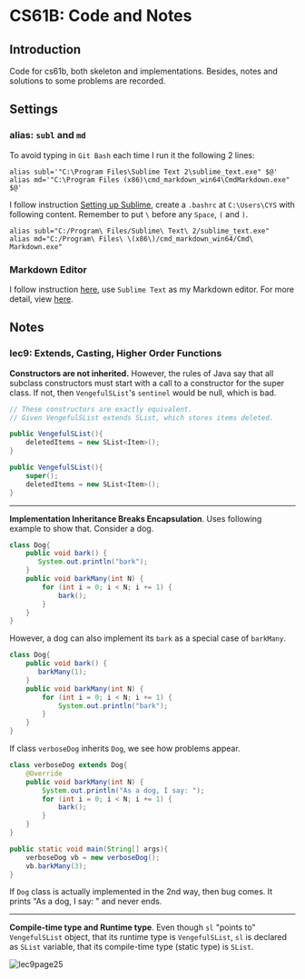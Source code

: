 ﻿# CS61B: Code and Notes

## Introduction

Code for cs61b, both skeleton and implementations. Besides, notes and solutions to some problems are recorded.

## Settings

### alias: `subl` and `md`

To avoid typing in `Git Bash` each time I run it the following 2 lines:

```
alias subl='"C:\Program Files\Sublime Text 2\sublime_text.exe" $@'
alias md='"C:\Program Files (x86)\cmd_markdown_win64\CmdMarkdown.exe" $@'
```

I follow instruction [Setting up Sublime](https://www.udacity.com/wiki/ud775/sublime), create a `.bashrc` at `C:\Users\CYS` with following content. Remember to put `\` before any `Space`, `(` and `)`.

```
alias subl="C:/Program\ Files/Sublime\ Text\ 2/sublime_text.exe"
alias md="C:/Program\ Files\ \(x86\)/cmd_markdown_win64/Cmd\ Markdown.exe"
```

### Markdown Editor

I follow instruction [here](http://www.cnblogs.com/IPrograming/p/Sublime-markdown-editor.html), use `Sublime Text` as my Markdown editor. For more detail, view [here](http://m.blog.csdn.net/article/details?id=51235792).


## Notes 

### lec9: Extends, Casting, Higher Order Functions

**Constructors are not inherited.** However, the rules of Java say that all subclass constructors must start with a call to a constructor for the super class. If not, then `VengefulSList`'s `sentinel` would be null, which is bad.

```java
// These constructors are exactly equivalent.
// Given VengefulSList extends SList, which stores items deleted.

public VengefulSList(){
	deletedItems = new SList<Item>();
}

public VengefulSList(){
	super();
	deletedItems = new SList<Item>();
}
```


----------


**Implementation Inheritance Breaks Encapsulation**. Uses following example to show that. Consider a dog.

```java
class Dog{
	public void bark() {
	   System.out.println("bark");
	} 
	public void barkMany(int N) {
	   	for (int i = 0; i < N; i += 1) {
	      	bark();  
	   	}
	}
}
```

However, a dog can also implement its `bark` as a special case of `barkMany`.

```java
class Dog{
	public void bark() {
	   barkMany(1);
	}
	public void barkMany(int N) {
	   	for (int i = 0; i < N; i += 1) {
	      	System.out.println("bark");  
	   	}
	}
}
```

If class `verboseDog` inherits `Dog`, we see how problems appear.

```java
class verboseDog extends Dog{
	@Override
	public void barkMany(int N) {
	    System.out.println("As a dog, I say: ");
		for (int i = 0; i < N; i += 1) {
	       	bark();
		}
	}
}

public static void main(String[] args){
	verboseDog vb = new verboseDog();
	vb.barkMany(3);
}
```

If `Dog` class is actually implemented in the 2nd way, then bug comes. It prints "As a dog, I say: " and never ends.


----------


**Compile-time type and Runtime type**. Even though `sl` "points to" `VengefulSList` object, that its runtime type is `VengefulSList`, `sl` is declared as `SList` variable, that its compile-time type (static type) is `SList`.

![lec9page25][1]


  [1]: http://static.zybuluo.com/cys/ipbxqo2nog6kjh3zbjygi9mr/image_1ansf2svj5od15o71lapauahru9.png
